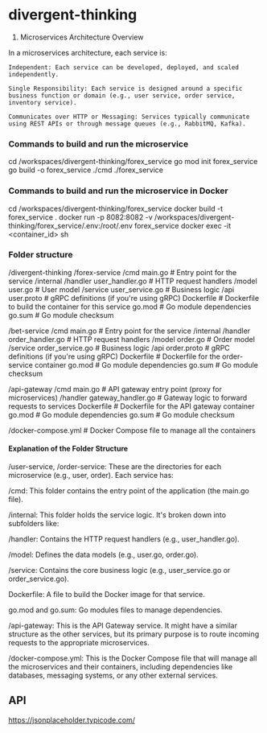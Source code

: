 # divergent-thinking

1. Microservices Architecture Overview

In a microservices architecture, each service is:

    Independent: Each service can be developed, deployed, and scaled independently.

    Single Responsibility: Each service is designed around a specific business function or domain (e.g., user service, order service, inventory service).

    Communicates over HTTP or Messaging: Services typically communicate using REST APIs or through message queues (e.g., RabbitMQ, Kafka).

### Commands to build and run the microservice
cd /workspaces/divergent-thinking/forex_service
go mod init forex_service
go build -o forex_service ./cmd
./forex_service

### Commands to build and run the microservice in Docker
cd /workspaces/divergent-thinking/forex_service
docker build -t forex_service .
docker run -p 8082:8082 -v /workspaces/divergent-thinking/forex_service/.env:/root/.env forex_service
docker exec -it <container_id> sh

### Folder structure
/divergent-thinking
  /forex-service
    /cmd
      main.go                # Entry point for the service
    /internal
      /handler
        user_handler.go      # HTTP request handlers
      /model
        user.go              # User model
      /service
        user_service.go      # Business logic
    /api
      user.proto             # gRPC definitions (if you're using gRPC)
    Dockerfile               # Dockerfile to build the container for this service
    go.mod                   # Go module dependencies
    go.sum                   # Go module checksum

  /bet-service
    /cmd
      main.go                # Entry point for the service
    /internal
      /handler
        order_handler.go     # HTTP request handlers
      /model
        order.go             # Order model
      /service
        order_service.go     # Business logic
    /api
      order.proto            # gRPC definitions (if you're using gRPC)
    Dockerfile               # Dockerfile for the order-service container
    go.mod                   # Go module dependencies
    go.sum                   # Go module checksum

  /api-gateway
    /cmd
      main.go                # API gateway entry point (proxy for microservices)
    /handler
      gateway_handler.go     # Gateway logic to forward requests to services
    Dockerfile               # Dockerfile for the API gateway container
    go.mod                   # Go module dependencies
    go.sum                   # Go module checksum

  /docker-compose.yml        # Docker Compose file to manage all the containers

#### Explanation of the Folder Structure

/user-service, /order-service: These are the directories for each microservice (e.g., user, order). Each service has:

/cmd: This folder contains the entry point of the application (the main.go file).

/internal: This folder holds the service logic. It's broken down into subfolders like:

/handler: Contains the HTTP request handlers (e.g., user_handler.go).

/model: Defines the data models (e.g., user.go, order.go).

/service: Contains the core business logic (e.g., user_service.go or order_service.go).

Dockerfile: A file to build the Docker image for that service.

go.mod and go.sum: Go modules files to manage dependencies.

/api-gateway: This is the API Gateway service. It might have a similar structure as the other services, but its primary purpose is to route incoming requests to the appropriate microservices.

/docker-compose.yml: This is the Docker Compose file that will manage all the microservices and their containers, including dependencies like databases, messaging systems, or any other external services.

## API
https://jsonplaceholder.typicode.com/